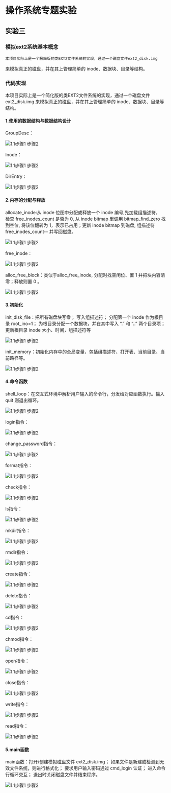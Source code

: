 # 操作系统专题实验

## 实验三
### 模拟ext2系统基本概念
    本项目实际上是一个极简版的类EXT2文件系统的实现，通过一个磁盘文件ext2_disk.img
  来模拟真正的磁盘，并在其上管理简单的 inode、数据块、目录等结构。

### 代码实现
  本项目实际上是一个简化版的类EXT2文件系统的实现，通过一个磁盘文件ext2_disk.img
  来模拟真正的磁盘，并在其上管理简单的 inode、数据块、目录等结构。
  
#### 1.使用的数据结构与数据结构设计

  GroupDesc：
  
![1.1步骤1 步骤2](./assets/3/GroupDesc.png)

  Inode：
  
![1.1步骤1 步骤2](./assets/3/GroupDesc.png)

  DirEntry：
  
![1.1步骤1 步骤2](./assets/3/GroupDesc.png)

#### 2.内存的分配与释放

  allocate_inode:从 inode 位图中分配或释放一个 inode 编号,先加载组描述符，
  检查 free_inodes_count 是否为 0, 
  从 inode bitmap 里调用 bitmap_find_zero 找到空位,
  将该位翻转为 1，表示已占用；更新 inode bitmap 到磁盘,
  组描述符 free_inodes_count-- 并写回磁盘。
  
![1.1步骤1 步骤2](./assets/3/allocate_inode.png)

  free_inode：
  
![1.1步骤1 步骤2](./assets/3/load/free_inode.png)

  alloc_free_block：类似于alloc_free_inode, 分配时找空闲位、置 1 并把块内容清零；释放则置 0 。
  
![1.1步骤1 步骤2](./assets/3/alloc_free_block.png)


#### 3.初始化

  init_disk_file：把所有磁盘块写零；
  写入组描述符；
  分配第一个 inode 作为根目录 root_ino=1；
  为根目录分配一个数据块，并在其中写入 “.” 和 “..” 两个目录项；
  更新根目录 inode 大小、时间，组描述符等
  
![1.1步骤1 步骤2](./assets/3/load/init_disk_file.png)

  init_memory：初始化内存中的全局变量，包括组描述符、打开表、当前目录、当前路径等。
  
![1.1步骤1 步骤2](./assets/3/init_memory.png)


#### 4.命令函数

shell_loop：在交互式环境中解析用户输入的命令行，分发给对应函数执行。输入 quit 则退出循环。

![1.1步骤1 步骤2](./assets/3/shell_loop.png)

login指令：

![1.1步骤1 步骤2](./assets/3/login指令.png)

change_password指令：

![1.1步骤1 步骤2](./assets/3/change_password指令.png)

format指令：

![1.1步骤1 步骤2](./assets/3/format指令.png)

check指令：

![1.1步骤1 步骤2](./assets/3/check指令.png)

ls指令：

![1.1步骤1 步骤2](./assets/3/ls指令.png)

mkdir指令：

![1.1步骤1 步骤2](./assets/3/mkdir指令.png)

rmdir指令：

![1.1步骤1 步骤2](./assets/3/rmdir指令.png)

create指令：

![1.1步骤1 步骤2](./assets/3/create指令.png)

delete指令：

![1.1步骤1 步骤2](./assets/3/delete指令.png)

cd指令：

![1.1步骤1 步骤2](./assets/3/cd指令.png)

chmod指令：

![1.1步骤1 步骤2](./assets/3/chmod指令.png)

open指令：

![1.1步骤1 步骤2](./assets/3/open指令.png)

close指令：

![1.1步骤1 步骤2](./assets/3/close指令.png)

write指令：

![1.1步骤1 步骤2](./assets/3/write指令.png)

read指令：

![1.1步骤1 步骤2](./assets/3/read指令.png)


#### 5.main函数

main函数：打开/创建模拟磁盘文件 ext2_disk.img；
如果文件是新建或检测到无效文件系统，则进行格式化；
要求用户输入密码通过 cmd_login 认证；
进入命令行循环交互；
退出时关闭磁盘文件并结束程序。

![1.1步骤1 步骤2](./assets/3/主函数.png)
